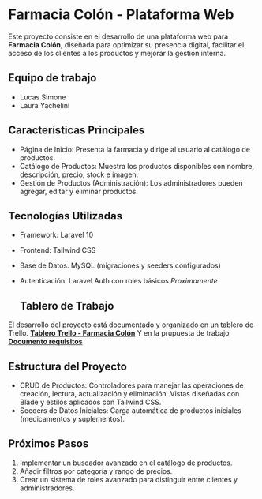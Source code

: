 # Farmacia Colón - Plataforma Web
Este proyecto consiste en el desarrollo de una plataforma web para **Farmacia Colón**, diseñada para optimizar su presencia digital, facilitar el acceso de los clientes a los productos y mejorar la gestión interna.

## Equipo de trabajo ##
- Lucas Simone
- Laura Yachelini

## Características Principales
- Página de Inicio: Presenta la farmacia y dirige al usuario al catálogo de productos.
- Catálogo de Productos: Muestra los productos disponibles con nombre, descripción, precio, stock e imagen.
- Gestión de Productos (Administración): Los administradores pueden agregar, editar y eliminar productos.


## Tecnologías Utilizadas
- Framework: Laravel 10
- Frontend: Tailwind CSS
- Base de Datos: MySQL (migraciones y seeders configurados)
- Autenticación: Laravel Auth con roles básicos *Proximamente*
  
  ## Tablero de Trabajo
El desarrollo del proyecto está documentado y organizado en un tablero de Trello.  [**Tablero Trello - Farmacia Colón**](https://trello.com/b/bP60LwF1/web-farmacia-colon)
Y en la prupuesta de trabajo [**Documento requisitos**](https://www.canva.com/design/DAGXVRh7c9E/Lqyohn8cfEeXy7i6yMqsCA/view?utm_content=DAGXVRh7c9E&utm_campaign=designshare&utm_medium=link&utm_source=editor)

## Estructura del Proyecto
- CRUD de Productos: Controladores para manejar las operaciones de creación, lectura, actualización y eliminación. Vistas diseñadas con Blade y estilos aplicados con Tailwind CSS.
- Seeders de Datos Iniciales: Carga automática de productos iniciales (medicamentos y suplementos).


## Próximos Pasos
1. Implementar un buscador avanzado en el catálogo de productos. 
2. Añadir filtros por categoría y rango de precios. 
3. Crear un sistema de roles avanzado para distinguir entre clientes y administradores. 

